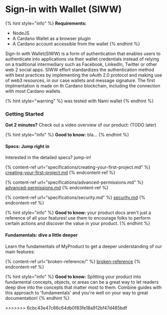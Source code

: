 # Sign-in with Wallet (SIWW)

{% hint style="info" %}
**Requirements:**

* NodeJS
* A Cardano Wallet as a browser plugin
* A Cardano account accessible from the wallet
{% endhint %}

Sign-In with Wallet(SIWW) is a form of authentication that enables users to authenticate into applications via their wallet credentials instead of relying on a traditional intermediary such as Facebook, LinkedIn, Twitter or other web 2 social apps. SIWW effort standardizes the authentication method with best practices by implementing the oAuth 2.0 protocol and making use of web3 resources, in our case wallets and message signature. The first implmentation is made on th Cardano blockchain, including the connection with most Cardano wallets.

{% hint style="warning" %}
was tested with Nami wallet
{% endhint %}

### Getting Started

**Got 2 minutes?** Check out a video overview of our product: (TODO later)

{% hint style="info" %}
**Good to know:** bla...
{% endhint %}

#### Specs: Jump right in

Interested in the detailed specs? jump-in!

{% content-ref url="specifications/creating-your-first-project.md" %}
[creating-your-first-project.md](specifications/creating-your-first-project.md)
{% endcontent-ref %}

{% content-ref url="specifications/advanced-permissions.md" %}
[advanced-permissions.md](specifications/advanced-permissions.md)
{% endcontent-ref %}

{% content-ref url="specifications/security.md" %}
[security.md](specifications/security.md)
{% endcontent-ref %}

{% hint style="info" %}
**Good to know:** your product docs aren't just a reference of all your features! use them to encourage folks to perform certain actions and discover the value in your product.
{% endhint %}

#### Fundamentals: dive a little deeper

Learn the fundamentals of MyProduct to get a deeper understanding of our main features:

{% content-ref url="broken-reference/" %}
[broken-reference](broken-reference/)
{% endcontent-ref %}

{% hint style="info" %}
**Good to know:** Splitting your product into fundamental concepts, objects, or areas can be a great way to let readers deep dive into the concepts that matter most to them. Combine guides with this approach to 'fundamentals' and you're well on your way to great documentation!
{% endhint %}

\>>>>>>> 6cbc43e47c66c64db0f83fe18a912bf47d485bdf
